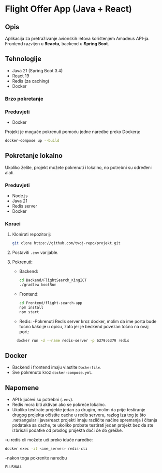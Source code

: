 # Flight Offer App (Java + React)

## Opis
Aplikacija za pretraživanje avionskih letova korištenjem Amadeus API-ja.  
Frontend razvijen u **Reactu**, backend u **Spring Boot**.

## Tehnologije
- Java 21 (Spring Boot 3.4)
- React 19
- Redis (za caching)
- Docker

### Brzo pokretanje

### Preduvjeti
- Docker

Projekt je moguće pokrenuti pomoću jedne naredbe preko Dockera:
```bash
docker-compose up --build
```

## Pokretanje lokalno

Ukoliko želite, projekt možete pokrenuti i lokalno, no potrebni su određeni alati.

### Preduvjeti
- Node.js
- Java 21
- Redis server
- Docker

### Koraci
1. Klonirati repozitorij:
    ```bash
    git clone https://github.com/tvoj-repo/projekt.git
    ```

2. Postaviti `.env` varijable.

3. Pokrenuti:
    - Backend:
      ```bash
      cd Backend/FlightSearch_KingICT
      ./gradlew bootRun
      ```
    - Frontend:
      ```bash
      cd Frontend/flight-search-app
      npm install
      npm start
      ```
    - Redis:
    -Pokrenuti Redis server kroz docker, molim da ime porta bude tocno kako je u opisu, zato jer je beckend povezan točno na ovaj port:
    ```bash
      docker run -d --name redis-server -p 6379:6379 redis
      ```

## Docker
- Backend i frontend imaju vlastite `Dockerfile`.
- Sve pokrenuto kroz `docker-compose.yml`.

## Napomene
- API ključevi su potrebni (`.env`).
- Redis mora biti aktivan ako se pokreće lokalno.
- Ukoliko testirate projekte jedan za drugim, molim da prije testiranje drugog projekta očistite cache u redis serveru, razlog iza tog je što .net/angular i java/react projekti imaju različite načine spremanja i čitanja podataka sa cache, te ukoliko probate testirati jedan projekt bez da ste izbrisali podatke od proslog projekta doći će do greške.

-u redis cli možete ući preko iduće naredbe:
```bash
docker exec -it <ime_server> redis-cli
```
-nakon toga pokrenite naredbu 
```bash 
FLUSHALL
```

